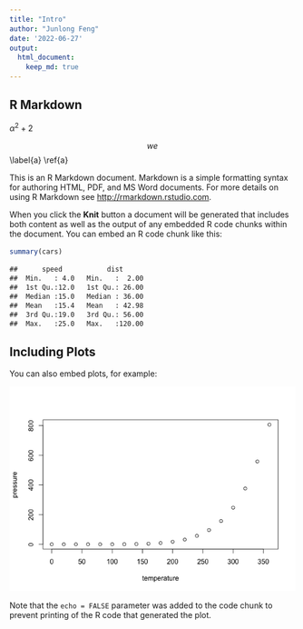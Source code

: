 ```yaml
---
title: "Intro"
author: "Junlong Feng"
date: '2022-06-27'
output: 
  html_document:
    keep_md: true
---
```




## R Markdown

$\alpha^{2}+2$

$$we\tag{1} $$\label{a}
\ref{a} 

This is an R Markdown document. Markdown is a simple formatting syntax for authoring HTML, PDF, and MS Word documents. For more details on using R Markdown see <http://rmarkdown.rstudio.com>.

When you click the **Knit** button a document will be generated that includes both content as well as the output of any embedded R code chunks within the document. You can embed an R code chunk like this:


```r
summary(cars)
```

```
##      speed           dist       
##  Min.   : 4.0   Min.   :  2.00  
##  1st Qu.:12.0   1st Qu.: 26.00  
##  Median :15.0   Median : 36.00  
##  Mean   :15.4   Mean   : 42.98  
##  3rd Qu.:19.0   3rd Qu.: 56.00  
##  Max.   :25.0   Max.   :120.00
```

## Including Plots

You can also embed plots, for example:

![](Untitled_files/figure-html/pressure-1.png)<!-- -->

Note that the `echo = FALSE` parameter was added to the code chunk to prevent printing of the R code that generated the plot.
